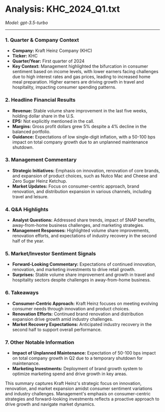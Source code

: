 # Analysis: KHC_2024_Q1.txt

*Model: gpt-3.5-turbo*

---

### 1. Quarter & Company Context
- **Company:** Kraft Heinz Company (KHC)
- **Ticker:** KHC
- **Quarter/Year:** First quarter of 2024
- **Key Context:** Management highlighted the bifurcation in consumer sentiment based on income levels, with lower earners facing challenges due to high interest rates and gas prices, leading to increased home meal preparation. Higher earners are driving growth in travel and hospitality, impacting consumer spending patterns.

### 2. Headline Financial Results
- **Revenue:** Stable volume share improvement in the last five weeks, holding dollar share in the U.S.
- **EPS:** Not explicitly mentioned in the call.
- **Margins:** Gross profit dollars grew 5% despite a 4% decline in the balanced portfolio.
- **Guidance:** Expectations of low single-digit inflation, with a 50-100 bps impact on total company growth due to an unplanned maintenance shutdown.

### 3. Management Commentary
- **Strategic Initiatives:** Emphasis on innovation, renovation of core brands, and expansion of product choices, such as Nutco Mac and Cheese and Zero Sugar Heinz Ketchup.
- **Market Updates:** Focus on consumer-centric approach, brand renovation, and distribution expansion in various channels, including travel and leisure.

### 4. Q&A Highlights
- **Analyst Questions:** Addressed share trends, impact of SNAP benefits, away-from-home business challenges, and marketing strategies.
- **Management Responses:** Highlighted volume share improvements, renovation efforts, and expectations of industry recovery in the second half of the year.

### 5. Market/Investor Sentiment Signals
- **Forward-Looking Commentary:** Expectations of continued innovation, renovation, and marketing investments to drive retail growth.
- **Surprises:** Stable volume share improvement and growth in travel and hospitality sectors despite challenges in away-from-home business.

### 6. Takeaways
- **Consumer-Centric Approach:** Kraft Heinz focuses on meeting evolving consumer needs through innovation and product choices.
- **Renovation Efforts:** Continued brand renovation and distribution expansion drive growth amid industry challenges.
- **Market Recovery Expectations:** Anticipated industry recovery in the second half to support overall performance.

### 7. Other Notable Information
- **Impact of Unplanned Maintenance:** Expectation of 50-100 bps impact on total company growth in Q2 due to a temporary shutdown for maintenance.
- **Marketing Investments:** Deployment of brand growth system to optimize marketing spend and drive growth in key areas.

This summary captures Kraft Heinz's strategic focus on innovation, renovation, and market expansion amidst consumer sentiment variations and industry challenges. Management's emphasis on consumer-centric strategies and forward-looking investments reflects a proactive approach to drive growth and navigate market dynamics.